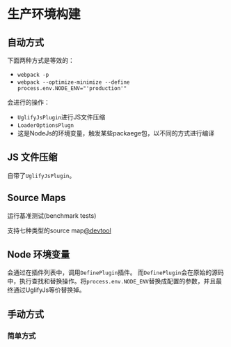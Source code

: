 # 生产环境构建

## 自动方式
下面两种方式是等效的：
- `webpack -p`
- `webpack --optimize-minimize --define process.env.NODE_ENV="'production'"`

会进行的操作：
- `UglifyJsPlugin`进行JS文件压缩
- `LoaderOptionsPlugn`
- 这是NodeJs的环境变量，触发某些packaege包，以不同的方式进行编译

## JS 文件压缩

自带了`UglifyJsPlugin`。

## Source Maps

运行基准测试(benchmark tests)

支持七种类型的source map[@devtool](https://doc.webpack-china.org/configuration/devtool/#devtool)

## Node 环境变量

会通过在插件列表中，调用`DefinePlugin`插件。
而`DefinePlugin`会在原始的源码中，执行查找和替换操作。将`process.env.NODE_ENV`替换成配置的参数，并且最终通过UglifyJs等价替换掉。

## 手动方式

### 简单方式 
